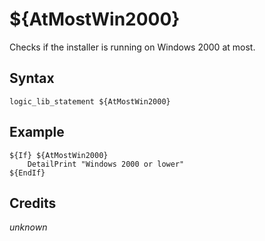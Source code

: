 # ${AtMostWin2000}

Checks if the installer is running on Windows 2000 at most.

## Syntax

    logic_lib_statement ${AtMostWin2000}

## Example

    ${If} ${AtMostWin2000}
        DetailPrint "Windows 2000 or lower"
    ${EndIf}

## Credits

*unknown*
